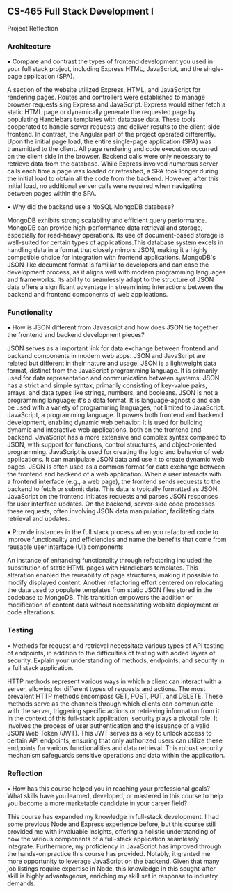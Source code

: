 ## CS-465 Full Stack Development I
Project Reflection

### Architecture

•	Compare and contrast the types of frontend development you used in your full stack project, including Express HTML, JavaScript, and the single-page application (SPA).

A section of the website utilized Express, HTML, and JavaScript for rendering pages. Routes and controllers were established to manage browser requests sing Express and JavaScript. Express would either fetch a static HTML page or dynamically generate the requested page by populating Handlebars templates with database data. These tools cooperated to handle server requests and deliver results to the client-side frontend. In contrast, the Angular part of the project operated differently. Upon the initial page load, the entire single-page application (SPA) was transmitted to the client. All page rendering and code execution occurred on the client side in the browser. Backend calls were only necessary to retrieve data from the database. While Express involved numerous server calls each time a page was loaded or refreshed, a SPA took longer during the initial load to obtain all the code from the backend. However, after this initial load, no additional server calls were required when navigating between pages within the SPA.

•	Why did the backend use a NoSQL MongoDB database?

MongoDB exhibits strong scalability and efficient query performance. MongoDB can provide high-performance data retrieval and storage, especially for read-heavy operations. Its use of document-based storage is well-suited for certain types of applications.This database system excels in handling data in a format that closely mirrors JSON, making it a highly compatible choice for integration with frontend applications. MongoDB's JSON-like document format is familiar to developers and can ease the development process, as it aligns well with modern programming languages and frameworks. Its ability to seamlessly adapt to the structure of JSON data offers a significant advantage in streamlining interactions between the backend and frontend components of web applications.

### Functionality

•	How is JSON different from Javascript and how does JSON tie together the frontend and backend development pieces?

JSON serves as a important link for data exchange between frontend and backend components in modern web apps. JSON and JavaScript are related but different in their nature and usage. JSON is a lightweight data format, distinct from the JavaScript programming language. It is primarily used for data representation and communication between systems. JSON has a strict and simple syntax, primarily consisting of key-value pairs, arrays, and data types like strings, numbers, and booleans. JSON is not a programming language; it's a data format. It is language-agnostic and can be used with a variety of programming languages, not limited to JavaScript. JavaScript, a programming language. It powers both frontend and backend development, enabling dynamic web behavior. It is used for building dynamic and interactive web applications, both on the frontend and backend. JavaScript has a more extensive and complex syntax compared to JSON, with support for functions, control structures, and object-oriented programming. JavaScript is used for creating the logic and behavior of web applications. It can manipulate JSON data and use it to create dynamic web pages. JSON is often used as a common format for data exchange between the frontend and backend of a web application. When a user interacts with a frontend interface (e.g., a web page), the frontend sends requests to the backend to fetch or submit data. This data is typically formatted as JSON. JavaScript on the frontend initiates requests and parses JSON responses for user interface updates. On the backend, server-side code processes these requests, often involving JSON data manipulation, facilitating data retrieval and updates.

•	Provide instances in the full stack process when you refactored code to improve functionality and efficiencies and name the benefits that come from reusable user interface (UI) components

An instance of enhancing functionality through refactoring included the substitution of static HTML pages with Handlebars templates. This alteration enabled the reusability of page structures, making it possible to modify displayed content. Another refactoring effort centered on relocating the data used to populate templates from static JSON files stored in the codebase to MongoDB. This transition empowers the addition or modification of content data without necessitating website deployment or code alterations.

### Testing

•	Methods for request and retrieval necessitate various types of API testing of endpoints, in addition to the difficulties of testing with added layers of security. Explain your understanding of methods, endpoints, and security in a full stack application.

HTTP methods represent various ways in which a client can interact with a server, allowing for different types of requests and actions. The most prevalent HTTP methods encompass GET, POST, PUT, and DELETE. These methods serve as the channels through which clients can communicate with the server, triggering specific actions or retrieving information from it. In the context of this full-stack application, security plays a pivotal role. It involves the process of user authentication and the issuance of a valid JSON Web Token (JWT). This JWT serves as a key to unlock access to certain API endpoints, ensuring that only authorized users can utilize these endpoints for various functionalities and data retrieval. This robust security mechanism safeguards sensitive operations and data within the application.

### Reflection

•	How has this course helped you in reaching your professional goals? What skills have you learned, developed, or mastered in this course to help you become a more marketable candidate in your career field?

This course has expanded my knowledge in full-stack development. I had some previous Node and Express experience before, but this course still provided me with invaluable insights, offering a holistic understanding of how the various components of a full-stack application seamlessly integrate. Furthermore, my proficiency in JavaScript has improved through the hands-on practice this course has provided. Notably, it granted me more opportunity to leverage JavaScript on the backend. Given that many job listings require expertise in Node, this knowledge in this sought-after skill is highly advantageous, enriching my skill set in response to industry demands.
